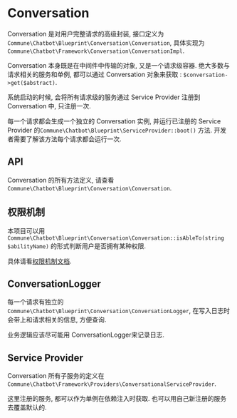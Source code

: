 # Conversation

Conversation 是对用户完整请求的高级封装,
接口定义为```Commune\Chatbot\Blueprint\Conversation\Conversation```,
具体实现为```Commune\Chatbot\Framework\Conversation\ConversationImpl```.

Conversation 本身既是在中间件中传输的对象, 又是一个请求级容器. 绝大多数与请求相关的服务和单例, 都可以通过 Conversation 对象来获取 : ```$conversation->get($abstract)```.

系统启动的时候, 会将所有请求级的服务通过 Service Provider 注册到 Conversation 中, 只注册一次.

每一个请求都会生成一个独立的 Conversation 实例, 并运行已注册的 Service Provider 的```Commune\Chatbot\Blueprint\ServiceProvider::boot()``` 方法. 开发者需要了解该方法每个请求都会运行一次.


## API

Conversation 的所有方法定义, 请查看 ```Commune\Chatbot\Blueprint\Conversation\Conversation```.

## 权限机制

本项目可以用 ```Commune\Chatbot\Blueprint\Conversation\Conversation::isAbleTo(string $abilityName)``` 的形式判断用户是否拥有某种权限.

具体请看[权限机制文档](docs/engineer/abbilities.md).


## ConversationLogger

每一个请求有独立的 ```Commune\Chatbot\Blueprint\Conversation\ConversationLogger```, 在写入日志时会带上和请求相关的信息, 方便查询.

业务逻辑应该尽可能用 ConversationLogger来记录日志.

## Service Provider

Conversation 所有子服务的定义在 ```Commune\Chatbot\Framework\Providers\ConversationalServiceProvider```.

这里注册的服务, 都可以作为单例在依赖注入时获取. 也可以用自己新注册的服务去覆盖默认的.

